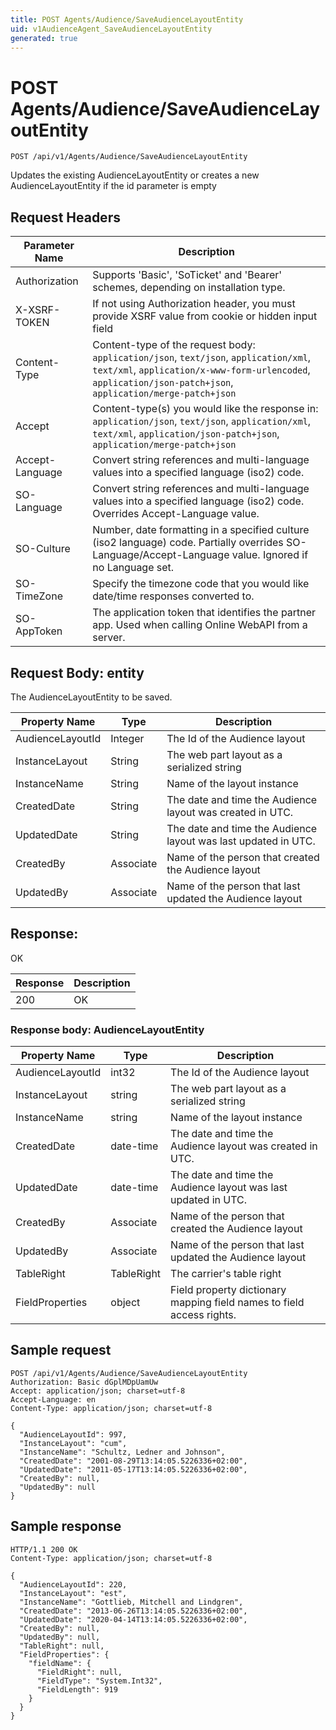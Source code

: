 ```yaml
---
title: POST Agents/Audience/SaveAudienceLayoutEntity
uid: v1AudienceAgent_SaveAudienceLayoutEntity
generated: true
---
```


# POST Agents/Audience/SaveAudienceLayoutEntity

```http
POST /api/v1/Agents/Audience/SaveAudienceLayoutEntity
```

Updates the existing AudienceLayoutEntity or creates a new AudienceLayoutEntity if the id parameter is empty








## Request Headers

| Parameter Name | Description |
|----------------|-------------|
| Authorization  | Supports 'Basic', 'SoTicket' and 'Bearer' schemes, depending on installation type. |
| X-XSRF-TOKEN   | If not using Authorization header, you must provide XSRF value from cookie or hidden input field |
| Content-Type | Content-type of the request body: `application/json`, `text/json`, `application/xml`, `text/xml`, `application/x-www-form-urlencoded`, `application/json-patch+json`, `application/merge-patch+json` |
| Accept         | Content-type(s) you would like the response in: `application/json`, `text/json`, `application/xml`, `text/xml`, `application/json-patch+json`, `application/merge-patch+json` |
| Accept-Language | Convert string references and multi-language values into a specified language (iso2) code. |
| SO-Language | Convert string references and multi-language values into a specified language (iso2) code. Overrides Accept-Language value. |
| SO-Culture | Number, date formatting in a specified culture (iso2 language) code. Partially overrides SO-Language/Accept-Language value. Ignored if no Language set. |
| SO-TimeZone | Specify the timezone code that you would like date/time responses converted to. |
| SO-AppToken | The application token that identifies the partner app. Used when calling Online WebAPI from a server. |

## Request Body: entity 

The AudienceLayoutEntity to be saved. 

| Property Name | Type |  Description |
|----------------|------|--------------|
| AudienceLayoutId | Integer | The Id of the Audience layout |
| InstanceLayout | String | The web part layout as a serialized string |
| InstanceName | String | Name of the layout instance |
| CreatedDate | String | The date and time the Audience layout was created  in UTC. |
| UpdatedDate | String | The date and time the Audience layout was last updated  in UTC. |
| CreatedBy | Associate | Name of the person that created the Audience layout |
| UpdatedBy | Associate | Name of the person that last updated the Audience layout |

## Response:

OK

| Response | Description |
|----------------|-------------|
| 200 | OK |

### Response body: AudienceLayoutEntity

| Property Name | Type |  Description |
|----------------|------|--------------|
| AudienceLayoutId | int32 | The Id of the Audience layout |
| InstanceLayout | string | The web part layout as a serialized string |
| InstanceName | string | Name of the layout instance |
| CreatedDate | date-time | The date and time the Audience layout was created  in UTC. |
| UpdatedDate | date-time | The date and time the Audience layout was last updated  in UTC. |
| CreatedBy | Associate | Name of the person that created the Audience layout |
| UpdatedBy | Associate | Name of the person that last updated the Audience layout |
| TableRight | TableRight | The carrier's table right |
| FieldProperties | object | Field property dictionary mapping field names to field access rights. |

## Sample request

```http!
POST /api/v1/Agents/Audience/SaveAudienceLayoutEntity
Authorization: Basic dGplMDpUamUw
Accept: application/json; charset=utf-8
Accept-Language: en
Content-Type: application/json; charset=utf-8

{
  "AudienceLayoutId": 997,
  "InstanceLayout": "cum",
  "InstanceName": "Schultz, Ledner and Johnson",
  "CreatedDate": "2001-08-29T13:14:05.5226336+02:00",
  "UpdatedDate": "2011-05-17T13:14:05.5226336+02:00",
  "CreatedBy": null,
  "UpdatedBy": null
}
```

## Sample response

```http_
HTTP/1.1 200 OK
Content-Type: application/json; charset=utf-8

{
  "AudienceLayoutId": 220,
  "InstanceLayout": "est",
  "InstanceName": "Gottlieb, Mitchell and Lindgren",
  "CreatedDate": "2013-06-26T13:14:05.5226336+02:00",
  "UpdatedDate": "2020-04-14T13:14:05.5226336+02:00",
  "CreatedBy": null,
  "UpdatedBy": null,
  "TableRight": null,
  "FieldProperties": {
    "fieldName": {
      "FieldRight": null,
      "FieldType": "System.Int32",
      "FieldLength": 919
    }
  }
}
```